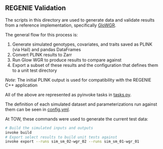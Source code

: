 ## REGENIE Validation

The scripts in this directory are used to generate data and validate results from a reference implementation, specifically [GloWGR](https://glow.readthedocs.io/en/latest/tertiary/whole-genome-regression.html).  

The general flow for this process is:

1. Generate simulated genotypes, covariates, and traits saved as PLINK (via Hail) and pandas DataFrames
2. Convert PLINK results to Zarr
3. Run Glow WGR to produce results to compare against
4. Export a subset of these results and the configuration that defines them to a unit test directory

*Note*: The initial PLINK output is used for compatibility with the REGENIE C++ application

All of the above are represented as pyinvoke tasks in [tasks.py](tasks.py).  

The definition of each simulated dataset and parameterizations run against them can be seen in [config.yml](config.yml). 

At TOW, these commands were used to generate the current test data:

```bash
# Build the simulated inputs and outputs
invoke build
# Export select results to build unit tests against
invoke export --runs sim_sm_02-wgr_02 --runs sim_sm_01-wgr_01
```